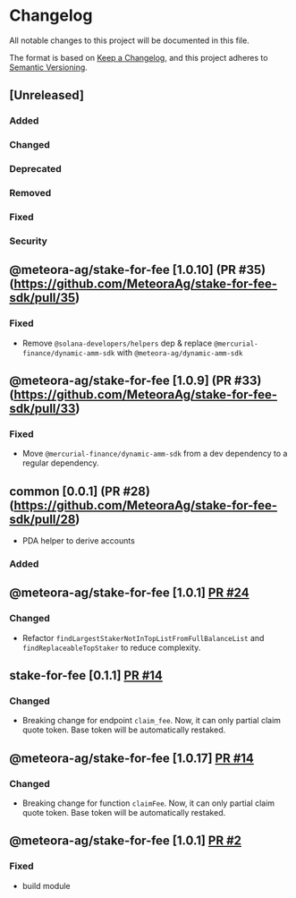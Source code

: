 # Changelog

All notable changes to this project will be documented in this file.

The format is based on [Keep a Changelog](https://keepachangelog.com/en/1.0.0/),
and this project adheres to [Semantic Versioning](https://semver.org/spec/v2.0.0.html).

## [Unreleased]

### Added

### Changed

### Deprecated

### Removed

### Fixed

### Security

## @meteora-ag/stake-for-fee [1.0.10] (PR #35)(https://github.com/MeteoraAg/stake-for-fee-sdk/pull/35)

### Fixed

- Remove `@solana-developers/helpers` dep & replace `@mercurial-finance/dynamic-amm-sdk` with `@meteora-ag/dynamic-amm-sdk`

## @meteora-ag/stake-for-fee [1.0.9] (PR #33)(https://github.com/MeteoraAg/stake-for-fee-sdk/pull/33)

### Fixed

- Move `@mercurial-finance/dynamic-amm-sdk` from a dev dependency to a regular dependency.

## common [0.0.1] (PR #28)(https://github.com/MeteoraAg/stake-for-fee-sdk/pull/28)

- PDA helper to derive accounts

### Added

## @meteora-ag/stake-for-fee [1.0.1] [PR #24](https://github.com/MeteoraAg/stake-for-fee-sdk/pull/24)

### Changed

- Refactor `findLargestStakerNotInTopListFromFullBalanceList` and `findReplaceableTopStaker` to reduce complexity.

## stake-for-fee [0.1.1] [PR #14](https://github.com/MeteoraAg/stake-for-fee-sdk/pull/14)

### Changed

- Breaking change for endpoint `claim_fee`. Now, it can only partial claim quote token. Base token will be automatically restaked.

## @meteora-ag/stake-for-fee [1.0.17] [PR #14](https://github.com/MeteoraAg/stake-for-fee-sdk/pull/14)

### Changed

- Breaking change for function `claimFee`. Now, it can only partial claim quote token. Base token will be automatically restaked.

## @meteora-ag/stake-for-fee [1.0.1] [PR #2](https://github.com/MeteoraAg/stake-for-fee-sdk/pull/2)

### Fixed

- build module
